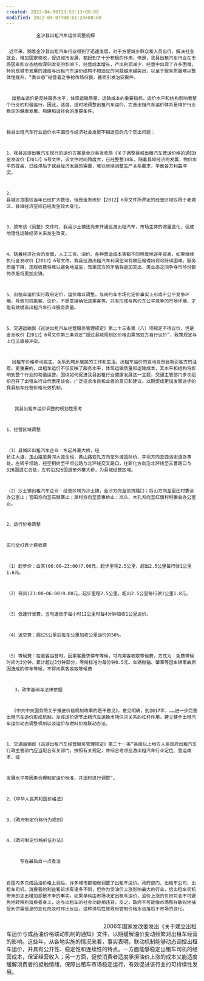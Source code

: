 ```yaml
---
created: 2022-04-06T23:53:13+08:00
modified: 2022-04-07T00:01:24+08:00
---
```


<html>
 <head></head>
 <body>
  <pre><code>&nbsp;&nbsp;&nbsp;        金沙县出租汽车运价调整初探

&nbsp;近年来，随着金沙县出租汽车行业得到了迅速发展，对于方便城乡群众和人员出行，解决社会就业，增加国家税收，促进城市发展，都起到了十分积极的作用。但是，我县出租汽车行业在市场因素和业态结构深刻改变的影响下，经营成本增长，产出利润减少，经营中出现了许多困难，特别是城市发展的速度与出租汽车运价结构不相适应的问题越来越突出，以至于服务质量难以整体性提升，“类业态”经营者之争抢市场份额，甚而引发治安案件。

&nbsp;&nbsp;出租车运价是反映服务水平，体现运输质量、运输成本的重要指标，运价水平和结构影响着整个行业的和谐运行，因此，适度，适时地调整出租汽车运价，完善出租汽车运价体系是维护行业稳定的健康发展，构建和谐社会的重要条件。

我县出租汽车行业运价水平偏低与经济社会发展不相适应的几个突出问题：

1、我县巡游出租汽车现行的运价方案是金沙县发改局《关于调整县城出租汽车营运价格的通知》金发改价【2012】6号文件，该文件时间跨度大，已经整整10年，随着县域经济的发展，物价水平的提高，已经滞后于我县经济发展的需要，难以继续调整生产关系要求，平衡各方利益冲突。&nbsp;&nbsp;

2、 县城区范围较当年已经扩大数倍，但是金发改价【2012】6号文件所界定的经营区域仅限于老城区，县域经济空间已经发生较大变化。

3、颁布该《调整》文件时，我县沙土镇还尚未开通巡游出租汽车，市场主体的增量变化，促成地理性运输经济关系发生改变。

4、随着经济社会的发展，人工工资、油价、各种营运成本等都不同程度地逐年提高，如果继续执行金发改价【2012】6号文件，我县巡游出租汽车利润空间将被压缩得出现可持续困难，服务质量下降，违规收费将难以避免地滋生，驾乘双方的矛盾将更加突出，类业态之间争夺市场份额的矛盾将更加尖锐。

5、出租车运价实行政府定价，运价难以调整，与网约车市场化定价事实上形成不公平竞争环境，导致司机挑客、议价，不愿意接纳短途乘客等，只有形成与网约车公平竞争的市场环境，才能有效提高出租汽车行业服务质量。

5、交通运输部《巡游出租汽车经营服务管理规定》第二十三条第（八）项规定不得议价，但是金发改价【2012】6号文件第三条规定“超过县城规划区价格由乘驾双方自行议价”，政策规定与上位法直接冲突。

&nbsp;&nbsp;出租车价格牵动民生，关系到城乡居民的工作和生活。出租车运价的变动自然会吸引各方的注意。更重要的，出租车运价不仅反映了服务水平，体现运输质量和运输成本，其水平和结构将影响到整个行业的和谐运营。围绕如何促进我县出租行业健康发展这一主题，交通主管部门多次组织召开了出租车行业代表座谈会。广泛征求市民和业者的意见和建议。以期促成更加发展进步的我县租车经营价格长效机制。

&nbsp;&nbsp;&nbsp;我县出租车运价调整的规划性思考

1、经营区域调整

（1）县城区出租汽车企业：东起外寨大桥，经 长江大道、玉山路至黄河大道全段，黄山路岩孔方向至外滩国际桥，平坝方向至西洛街道办事处。左转平坝路，经空桐树至平坝公路与北环线交叉路口，往新化方向沿北环线至三曹路口与326国道汇合处，左转沿326国道至外寨大桥，为县城经营区域。

（2）沙土镇出租汽车企业：经营区域为沙土镇，金沙方向至翁贡路口；后山方向至里庄村委会办公室止；官田方向至石鼓寨止；源村方向至普惠桥止；岚头、木孔方向至红旗村村委会办公室止。

2、运行价格调整

实行全打表计费收费

（1）起步价：白天(06:00—23:00)7.00元，起步里程2.5公里，超出2.5公里每行驶1公里1.6元。

（2）夜间(23:00—06:00)9.00元，起步里程2.5公里，超出2.5公里每行驶1公里1.8元。

（3）低速行驶费，当时速低于每小时12公里时每4分钟加收1公里运价。

（4）返空费：超过5公里后每车公里加收公里运价的50%。

（5）等候费：在载客运营时，因乘客要求停车等候，可向乘客收取等候费，方式为：免费等候时间为3分钟，累计超过3分钟部分，等候标准为每分钟0.5元。车辆抛锚、肇事等因车辆事故原因造成的停车等候，不得向乘客收取等候费

&nbsp;&nbsp;&nbsp;3，政策基础与法律依据

&nbsp;&nbsp;《中共中央国务院关于推进价格机制改革的若干意见》。意见明确，到2017年，……进一步完善出租汽车运价形成机制，发挥运价调节出租汽车运输市场供求关系的杠杆作用，建立健全出租汽车运价动态调整机制以及运价与燃料价格联动办法。

1、交通运输部《巡游出租汽车经营服务管理规定》第三十一条“县级以上地方人民政府出租汽车行政主管部门应当配合有关部门，按照有关规定，并综合考虑巡游出租汽车行业定位、营运成本、经

发展水平等因素合理制定运价标准，并适时进行调整”。

2、《中华人民共和国价格法》

3、《政府制定价格行为规则》

4、《政府制定价格听证办法》

&nbsp;&nbsp;&nbsp;&nbsp;&nbsp;写在最后自一点看法

自国内多次成品油价格上调后，许多城市都相继调整了出租车运价。政府部门、出租车公司、出租车司机、消费者的利益和诉求有诸多不同，但作为受油价上涨影响最大的行业，给出租车司机带来的支出增加却是不争的事实。如果单纯由市场决定出租车运价，油价上涨的负担将会不可避免地转移到消费者身上，这与出租车的社会功能相违背。反之，政府不可能像市场那样敏锐地捕捉到供需信息的变化而及时作出反应，这种滞后性使政府管制价格永远落后于市场的变化。
</code></pre> 
  <p>　　　　　　　　　　　　　　　　　　 2006年国家发改委发出《关于建立出租车运价与成品油价格联动机制的通知》文件，以期缓解油价变动频繁对出租车经营的影响。这些年，从各地实施的情况来看，事实表明，联动机制能够动态调控出租车运价，并具有公开性、稳定性和连续性的特点。一方面能够稳定出租车司机的经营成本，保证经营收入；另一方面，促使消费者适度承担油价上涨的成本又能适度缓解消费者的抵触情绪，保障出租车市场稳定运行，有效促进该行业的可持续性发展。</p> 
 </body>
</html>

